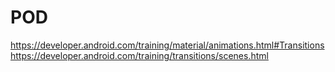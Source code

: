 # POD
https://developer.android.com/training/material/animations.html#Transitions
https://developer.android.com/training/transitions/scenes.html
